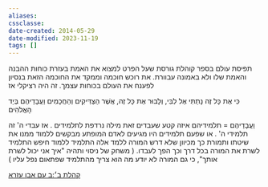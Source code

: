 ```yaml
---
aliases: 
cssclasse: 
date-created: 2014-05-29
date-modified: 2023-11-19
tags: []
---
```


תפיסת עולם בספר קוהלת גורסת שעל הפרט למצוא את האמת בעזרת כוחות ההבנה והאמת שלו ולא באמונה עבוורת.
את רוכש חוכמה וממקד את החוכמה הזאת בנסיון לפענח את העולם בכוחות עצמך.
זה היה רציקלי אז

כִּי אֶת כָּל זֶה נָתַתִּי אֶל לִבִּי, וְלָבוּר אֶת כָּל זֶה, אֲשֶׁר הַצַּדִּיקִים וְהַחֲכָמִים וַעֲבָדֵיהֶם בְּיַד הָאֱלֹהִים

וַעֲבָדֵיהֶם = תלמידיהם איזה קטע שעבדים זאת מילה נרדפת לתלמידים . אז עבדי ה' זה תלמידי ה' . או שפעם תלמידים היו מגיעים לאדם המופתע מבקשים ללמוד ממנו את שיטתו ותמורת כך מכיוון שלא דרש המורה ללמד אלה התלמיד ללמוד חיפש התלמיד לשרת את המורה בכל דרך וכך הפך לעבדו.  ( משחק של ניסוי ותהיה "איך אני יכול לשרת אותך", כי גם המורה לא יודע מה הוא צריך מהתלמיד שפתאום נפל עליו )

[קהלת ב׳:ב עם אבן עזרא](https://www.sefaria.org.il/Ecclesiastes.2.2?lang=he&with=Ibn%20Ezra&lang2=he)